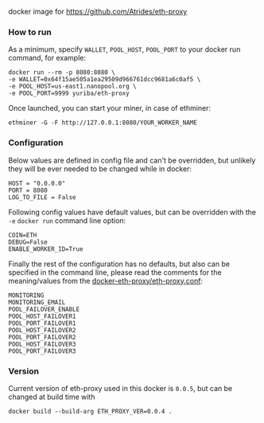 docker image for https://github.com/Atrides/eth-proxy

### How to run
As a minimum, specify `WALLET`, `POOL_HOST`, `POOL_PORT` to your docker run command, for example:

```
docker run --rm -p 8080:8080 \
-e WALLET=0x64f15ae505a1ea29509d966761dcc9681a6c0af5 \
-e POOL_HOST=us-east1.nanopool.org \
-e POOL_PORT=9999 yuriba/eth-proxy
```
Once launched, you can start your miner, in case of ethminer:
```
ethminer -G -F http://127.0.0.1:8080/YOUR_WORKER_NAME
```

### Configuration
Below values are defined in config file and can't be overridden, but unlikely they will be ever needed to be changed while in docker:

```
HOST = "0.0.0.0"
PORT = 8080
LOG_TO_FILE = False
```
Following config values have default values, but can be overridden with the `-e` `docker run` command line option:
```
COIN=ETH
DEBUG=False
ENABLE_WORKER_ID=True
```
Finally the rest of the configuration has no defaults, but also can be specified in the command line, please read the comments for the meaning/values from the [docker-eth-proxy/eth-proxy.conf](https://github.com/yuriba/docker-eth-proxy/blob/master/eth-proxy.conf):

```
MONITORING
MONITORING_EMAIL
POOL_FAILOVER_ENABLE
POOL_HOST_FAILOVER1
POOL_PORT_FAILOVER1
POOL_HOST_FAILOVER2
POOL_PORT_FAILOVER2
POOL_HOST_FAILOVER3
POOL_PORT_FAILOVER3
```

### Version
Current version of eth-proxy used in this docker is `0.0.5`, but can be changed at build time with
```
docker build --build-arg ETH_PROXY_VER=0.0.4 .
```
